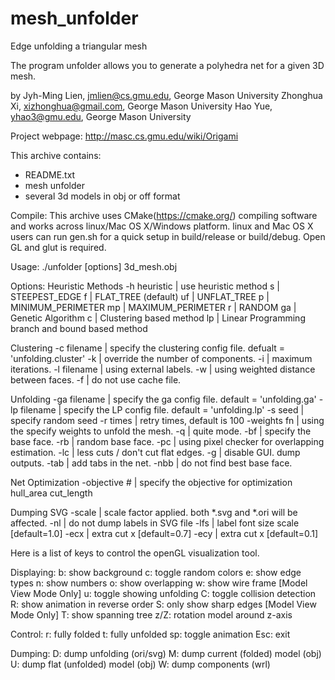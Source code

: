 # mesh_unfolder
Edge unfolding a triangular mesh

The program unfolder allows you to generate a polyhedra net for a given 3D mesh.

by 
Jyh-Ming Lien, jmlien@cs.gmu.edu, George Mason University
Zhonghua Xi, xizhonghua@gmail.com, George Mason University
Hao Yue, yhao3@gmu.edu, George Mason University

Project webpage: http://masc.cs.gmu.edu/wiki/Origami



This archive contains:
- README.txt
- mesh unfolder
- several 3d models in obj or off format

Compile:
This archive uses CMake(https://cmake.org/) compiling software and works across linux/Mac OS X/Windows platform.
linux and Mac OS X users can run gen.sh for a quick setup in build/release or build/debug.
Open GL and glut is required.

Usage:
./unfolder [options] 3d_mesh.obj

Options:
Heuristic Methods
  -h heuristic | use heuristic method
      s        | STEEPEST_EDGE
      f        | FLAT_TREE (default)
     uf        | UNFLAT_TREE
      p        | MINIMUM_PERIMETER
     mp        | MAXIMUM_PERIMETER
      r        | RANDOM
     ga        | Genetic Algorithm
      c        | Clustering based method
     lp        | Linear Programming branch and bound based method

Clustering
  -c filename  | specify the clustering config file. defualt = 'unfolding.cluster'
  -k           | override the number of components.
  -i           | maximum iterations.
  -l filename  | using external labels.
  -w           | using weighted distance between faces.
  -f           | do not use cache file.

Unfolding
  -ga filename | specify the ga config file. default = 'unfolding.ga'
  -lp filename | specify the LP config file. default = 'unfolding.lp'
  -s seed      | specify random seed
  -r times     | retry times, default is 100
  -weights fn  | using the specify weights to unfold the mesh.
  -q           | quite mode.
  -bf          | specify the base face.
  -rb          | random base face.
  -pc          | using pixel checker for overlapping estimation.
  -lc          | less cuts / don't cut flat edges.
  -g           | disable GUI. dump outputs.
  -tab         | add tabs in the net.
  -nbb         | do not find best base face.

Net Optimization
  -objective # | specify the objective for optimization
     hull_area
     cut_length

Dumping SVG
  -scale       | scale factor applied. both *.svg and *.ori will be affected.
  -nl          | do not dump labels in SVG file
  -lfs         | label font size scale [default=1.0]
  -ecx         | extra cut x [default=0.7]
  -ecy         | extra cut x [default=0.1]

Here is a list of keys to control the openGL visualization tool.

Displaying:
  b: show background
  c: toggle random colors
  e: show edge types
  n: show numbers
  o: show overlapping
  w: show wire frame [Model View Mode Only]
  u: toggle showing unfolding
  C: toggle collision detection
  R: show animation in reverse order
  S: only show sharp edges [Model View Mode Only]
  T: show spanning tree
z/Z: rotation model around z-axis

Control:
  r: fully folded
  t: fully unfolded
 sp: toggle animation
Esc: exit

Dumping:
  D: dump unfolding (ori/svg)
  M: dump current (folded) model (obj)
  U: dump flat (unfolded) model (obj)
  W: dump components (wrl)
